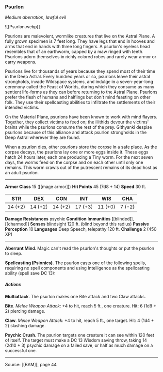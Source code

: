 ### Psurlon
_Medium aberration, lawful evil_

![[Psurlon.webp]]

Psurlons are malevolent, wormlike creatures that live on the Astral Plane. A fully grown specimen is 7 feet long. They have legs that end in hooves and arms that end in hands with three long fingers. A psurlon's eyeless head resembles that of an earthworm, capped by a maw ringed with teeth. Psurlons adorn themselves in richly colored robes and rarely wear armor or carry weapons.

Psurlons live for thousands of years because they spend most of their time in the Deep Astral. Every hundred years or so, psurlons leave their astral strongholds, invade Wildspace systems, and indulge in a seven-year-long ceremony called the Feast of Worlds, during which they consume as many sentient life-forms as they can before returning to the Astral Plane. Psurlons prefer the flesh of humans and halflings but don't mind feasting on other folk. They use their spellcasting abilities to infiltrate the settlements of their intended victims.

On the Material Plane, psurlons have been known to work with mind flayers. Together, they collect victims to feed on; the illithids devour the victims' brains while the psurlons consume the rest of the prey. Githyanki despise psurlons because of this alliance and attack psurlon strongholds in the Deep Astral wherever they are found.

When a psurlon dies, other psurlons store the corpse in a safe place. As the corpse decays, the psurlons lay one or more eggs inside it. These eggs hatch 24 hours later, each one producing a Tiny worm. For the next seven days, the worms feed on the corpse and on each other until only one remains. This worm crawls out of the putrescent remains of its dead host as an adult psurlon.




---

**Armor Class** 15 ([[mage armor]])
**Hit Points** 45 (7d8 + 14)
**Speed** 30 ft.

| STR     | DEX     | CON     | INT     | WIS     | CHA     |
|---------|---------|---------|---------|---------|---------|
| 14 (+2) | 14 (+2) | 14 (+2) | 17 (+3) | 11 (+0) | 7 (-2) |

**Damage Resistances** psychic
**Condition Immunities** [[blinded]], [[charmed]]
**Senses** blindsight 120 ft. (blind beyond this radius)
**Passive Perception** 10
**Languages** Deep Speech, telepathy 120 ft.
**Challenge** 2 (450 XP)

---

**Aberrant Mind**. Magic can't read the psurlon's thoughts or put the psurlon to sleep.

**Spellcasting (Psionics).** The psurlon casts one of the following spells, requiring no spell components and using Intelligence as the spellcasting ability (spell save DC 13):

##### Actions
**Multiattack**. The psurlon makes one Bite attack and two Claw attacks.

**Bite**. _Melee Weapon Attack:_ +4 to hit, reach 5 ft., one creature. Hit: 6 (1d8 + 2) piercing damage.

**Claw**. _Melee Weapon Attack:_ +4 to hit, reach 5 ft., one target. Hit: 4 (1d4 + 2) slashing damage.

**Psychic Crush**. The psurlon targets one creature it can see within 120 feet of itself. The target must make a DC 13 Wisdom saving throw, taking 14 (2d10 + 3) psychic damage on a failed save, or half as much damage on a successful one.


---

Source: [[BAM]], page 44